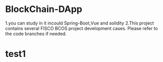 # BlockChain-DApp
1.you can study in it incould Spring-Boot,Vue and solidity
2.This project contains several FISCO BCOS project development cases. Please refer to the code branches if needed.
# test1
